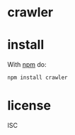 # crawler



# install

With [npm](https://npmjs.org) do:

```
npm install crawler
```

# license

ISC
